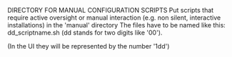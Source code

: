 DIRECTORY FOR MANUAL CONFIGURATION SCRIPTS
Put scripts that require active oversight or manual interaction (e.g. non silent, interactive installations) in the 'manual' directory
The files have to be named like this: dd_scriptname.sh (dd stands for two digits like '00').

(In the UI they will be represented by the number '1dd')
